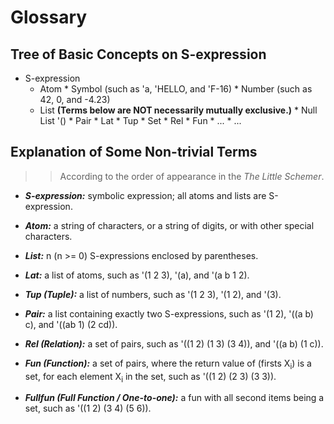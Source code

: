 # Glossary

## Tree of Basic Concepts on S-expression

* S-expression
  * Atom
        * Symbol (such as 'a, 'HELLO, and 'F-16)
        * Number (such as 42, 0, and -4.23)
  * List **(Terms below are NOT necessarily mutually exclusive.)**
        * Null List '()
        * Pair
        * Lat
        * Tup
        * Set
             * Rel
             * Fun
             * ...
        * ...

## Explanation of Some Non-trivial Terms
>> According to the order of appearance in the *The Little Schemer*.

* **_S-expression:_**
	symbolic expression; all atoms and lists are S-expression.

* **_Atom:_**
	a string of characters, or a string of digits, or with other special characters.

* **_List:_**
	n (n >= 0) S-expressions enclosed by parentheses.

* **_Lat:_**
	a list of atoms, such as '(1 2 3), '(a), and '(a b 1 2).

* **_Tup (Tuple):_**
	a list of numbers, such as '(1 2 3), '(1 2), and '(3).

* **_Pair:_**
	a list containing exactly two S-expressions,
	such as '(1 2), '((a b) c), and '((ab 1) (2 cd)).

* **_Rel (Relation):_**
	a set of pairs, such as '((1 2) (1 3) (3 4)), and '((a b) (1 c)).

* **_Fun (Function):_**
	a set of pairs, where the return value of (firsts X<sub>i</sub>)
	is a set, for each element X<sub>i</sub> in the set, such as '((1 2) (2 3) (3 3)).

* **_Fullfun (Full Function / One-to-one):_**
	a fun with all second items being a set, such as '((1 2) (3 4) (5 6)).
